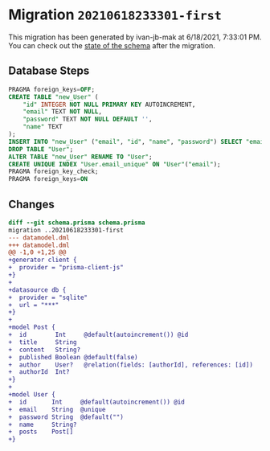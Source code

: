 # Migration `20210618233301-first`

This migration has been generated by ivan-jb-mak at 6/18/2021, 7:33:01 PM.
You can check out the [state of the schema](./schema.prisma) after the migration.

## Database Steps

```sql
PRAGMA foreign_keys=OFF;
CREATE TABLE "new_User" (
    "id" INTEGER NOT NULL PRIMARY KEY AUTOINCREMENT,
    "email" TEXT NOT NULL,
    "password" TEXT NOT NULL DEFAULT '',
    "name" TEXT
);
INSERT INTO "new_User" ("email", "id", "name", "password") SELECT "email", "id", "name", "password" FROM "User";
DROP TABLE "User";
ALTER TABLE "new_User" RENAME TO "User";
CREATE UNIQUE INDEX "User.email_unique" ON "User"("email");
PRAGMA foreign_key_check;
PRAGMA foreign_keys=ON
```

## Changes

```diff
diff --git schema.prisma schema.prisma
migration ..20210618233301-first
--- datamodel.dml
+++ datamodel.dml
@@ -1,0 +1,25 @@
+generator client {
+  provider = "prisma-client-js"
+}
+
+datasource db {
+  provider = "sqlite"
+  url = "***"
+}
+
+model Post {
+  id        Int     @default(autoincrement()) @id
+  title     String
+  content   String?
+  published Boolean @default(false)
+  author    User?   @relation(fields: [authorId], references: [id])
+  authorId  Int?
+}
+
+model User {
+  id       Int     @default(autoincrement()) @id
+  email    String  @unique
+  password String  @default("")
+  name     String?
+  posts    Post[]
+}
```



